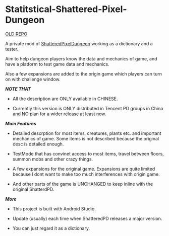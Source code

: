 
# Statitstical-Shattered-Pixel-Dungeon #

[OLD REPO](https://github.com/endlesssolitude/ShatteredPD-DetailedDesc)

A private mod of [ShatteredPixelDungeon](https://github.com/00-Evan/shattered-pixel-dungeon) working as a dictionary and a tester.

Aim to help dungeon players know the data and mechanics of game, and have a platform to test game data and mechanics.

Also a few expansions are added to the origin game which players can turn on with challenge window.

*****************NOTE THAT*****************

- All the description are ONLY available in CHINESE. 

- Currently this version is ONLY distributed in Tencent PD groups in China and NO plan for a wider release at least now.

*****************Main Features*****************

- Detailed descrption for most items, creatures, plants etc. and important mechanics of game. Some items is not described because the original desc is detailed enough.

- TestMode that has convinet access to most items, travel between floors, summon mobs and other crazy things.

- A few expansions for the original game. Expansions are quite limited because I dont want to make too much interferences with origin game.

- And other parts of the game is UNCHANGED to keep inline with the original ShatterdPD.

*****************More*****************

- This project is built with Android Studio. 

- Update (usually) each time when ShatteredPD releases a major version.

- You can just regard it as a dictionary.
